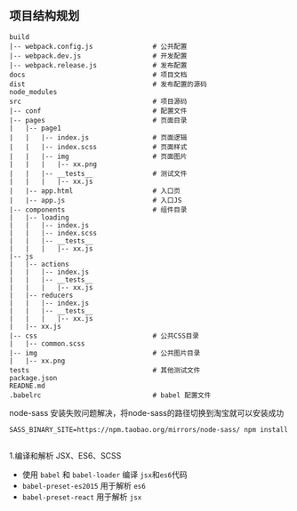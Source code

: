 ## 项目结构规划


	build
	|-- webpack.config.js               # 公共配置
	|-- webpack.dev.js                  # 开发配置
	|-- webpack.release.js              # 发布配置
	docs                                # 项目文档
    dist                                # 发布配置的源码
	node_modules                        
	src                                 # 项目源码
	|-- conf                            # 配置文件
	|-- pages                           # 页面目录
	|   |-- page1                       
	|   |   |-- index.js                # 页面逻辑
	|   |   |-- index.scss              # 页面样式
	|   |   |-- img                     # 页面图片
	|   |   |   |-- xx.png          
	|   |   |-- __tests__               # 测试文件
	|   |   |   |-- xx.js
	|   |-- app.html                    # 入口页
	|   |-- app.js                      # 入口JS
	|-- components                      # 组件目录
	|   |-- loading
	|   |   |-- index.js
	|   |   |-- index.scss
	|   |   |-- __tests__               
	|   |   |   |-- xx.js
	|-- js
	|   |-- actions
	|   |   |-- index.js
	|   |   |-- __tests__               
	|   |   |   |-- xx.js
	|   |-- reducers 
	|   |   |-- index.js
	|   |   |-- __tests__               
	|   |   |   |-- xx.js
	|   |-- xx.js                 
	|-- css                             # 公共CSS目录
	|   |-- common.scss
	|-- img                             # 公共图片目录
	|   |-- xx.png
	tests                               # 其他测试文件
	package.json                        
	READNE.md  
	.babelrc                            # babel 配置文件
       
    
node-sass 安装失败问题解决，将node-sass的路径切换到淘宝就可以安装成功

	SASS_BINARY_SITE=https://npm.taobao.org/mirrors/node-sass/ npm install     

## 
1.编译和解析 JSX、ES6、SCSS

- 使用 `babel` 和 `babel-loader` 编译 `jsx`和`es6`代码
- `babel-preset-es2015` 用于解析 `es6`
- `babel-preset-react` 用于解析 `jsx`               



